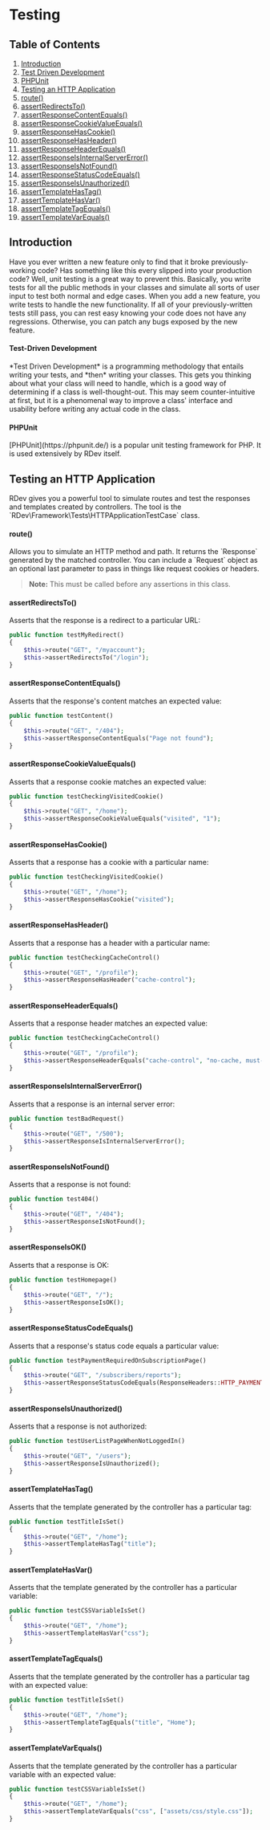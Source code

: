 # Testing

## Table of Contents
1. [Introduction](#introduction)
  1. [Test Driven Development](#test-driven-development)
  2. [PHPUnit](#php-unit)
2. [Testing an HTTP Application](#testing-an-http-application)
  1. [route()](#route)
  2. [assertRedirectsTo()](#assert-redirects-to)
  3. [assertResponseContentEquals()](#assert-response-content-equals)
  4. [assertResponseCookieValueEquals()](#assert-response-cookie-value-equals)
  5. [assertResponseHasCookie()](#assert-response-has-cookie)
  6. [assertResponseHasHeader()](#assert-response-has-header)
  7. [assertResponseHeaderEquals()](#assert-response-header-equals)
  8. [assertResponseIsInternalServerError()](#assert-response-is-internal-server-error)
  9. [assertResponseIsNotFound()](#assert-response-is-not-found)
  10. [assertResponseStatusCodeEquals()](#assert-response-status-code-equals)
  11. [assertResponseIsUnauthorized()](#assert-response-is-unauthorized)
  12. [assertTemplateHasTag()](#assert-template-has-tag)
  13. [assertTemplateHasVar()](#assert-template-has-var)
  14. [assertTemplateTagEquals()](#assert-template-tag-equals)
  15. [assertTemplateVarEquals()](#assert-template-var-equals)

<h2 id="introduction">Introduction</h2>
Have you ever written a new feature only to find that it broke previously-working code?  Has something like this every slipped into your production code?  Well, unit testing is a great way to prevent this.  Basically, you write tests for all the public methods in your classes and simulate all sorts of user input to test both normal and edge cases.  When you add a new feature, you write tests to handle the new functionality.  If all of your previously-written tests still pass, you can rest easy knowing your code does not have any regressions.  Otherwise, you can patch any bugs exposed by the new feature.

<h4 id="test-driven-development">Test-Driven Development</h4>
*Test Driven Development* is a programming methodology that entails writing your tests, and *then* writing your classes.  This gets you thinking about what your class will need to handle, which is a good way of determining if a class is well-thought-out.  This may seem counter-intuitive at first, but it is a phenomenal way to improve a class' interface and usability before writing any actual code in the class.

<h4 id="php-unit">PHPUnit</h4>
[PHPUnit](https://phpunit.de/) is a popular unit testing framework for PHP.  It is used extensively by RDev itself.

<h2 id="testing-an-http-application">Testing an HTTP Application</h2>
RDev gives you a powerful tool to simulate routes and test the responses and templates created by controllers.  The tool is the `RDev\Framework\Tests\HTTPApplicationTestCase` class.

<h4 id="route">route()</h4>
Allows you to simulate an HTTP method and path.  It returns the `Response` generated by the matched controller.  You can include a `Request` object as an optional last parameter to pass in things like request cookies or headers.

> **Note:**  This must be called before any assertions in this class.

<h4 id="assert-redirects-to">assertRedirectsTo()</h4>
Asserts that the response is a redirect to a particular URL:

```php
public function testMyRedirect()
{
    $this->route("GET", "/myaccount");
    $this->assertRedirectsTo("/login");
}
```

<h4 id="assert-response-content-equals">assertResponseContentEquals()</h4>
Asserts that the response's content matches an expected value:

```php
public function testContent()
{
    $this->route("GET", "/404");
    $this->assertResponseContentEquals("Page not found");
}
```

<h4 id="assert-response-cookie-value-equals">assertResponseCookieValueEquals()</h4>
Asserts that a response cookie matches an expected value:

```php
public function testCheckingVisitedCookie()
{
    $this->route("GET", "/home");
    $this->assertResponseCookieValueEquals("visited", "1");
}
```

<h4 id="assert-response-has-cookie">assertResponseHasCookie()</h4>
Asserts that a response has a cookie with a particular name:

```php
public function testCheckingVisitedCookie()
{
    $this->route("GET", "/home");
    $this->assertResponseHasCookie("visited");
}
```

<h4 id="assert-response-has-header">assertResponseHasHeader()</h4>
Asserts that a response has a header with a particular name:

```php
public function testCheckingCacheControl()
{
    $this->route("GET", "/profile");
    $this->assertResponseHasHeader("cache-control");
}
```

<h4 id="assert-response-header-equals">assertResponseHeaderEquals()</h4>
Asserts that a response header matches an expected value:

```php
public function testCheckingCacheControl()
{
    $this->route("GET", "/profile");
    $this->assertResponseHeaderEquals("cache-control", "no-cache, must-revalidate");
}
```

<h4 id="assert-response-is-internal-server-error">assertResponseIsInternalServerError()</h4>
Asserts that a response is an internal server error:

```php
public function testBadRequest()
{
    $this->route("GET", "/500");
    $this->assertResponseIsInternalServerError();
}
```

<h4 id="assert-response-is-not-found">assertResponseIsNotFound()</h4>
Asserts that a response is not found:

```php
public function test404()
{
    $this->route("GET", "/404");
    $this->assertResponseIsNotFound();
}
```

<h4 id="assert-response-is-not-found">assertResponseIsOK()</h4>
Asserts that a response is OK:

```php
public function testHomepage()
{
    $this->route("GET", "/");
    $this->assertResponseIsOK();
}
```

<h4 id="assert-response-status-code-equals">assertResponseStatusCodeEquals()</h4>
Asserts that a response's status code equals a particular value:

```php
public function testPaymentRequiredOnSubscriptionPage()
{
    $this->route("GET", "/subscribers/reports");
    $this->assertResponseStatusCodeEquals(ResponseHeaders::HTTP_PAYMENT_REQUIRED);
}
```

<h4 id="assert-response-is-unauthorized">assertResponseIsUnauthorized()</h4>
Asserts that a response is not authorized:

```php
public function testUserListPageWhenNotLoggedIn()
{
    $this->route("GET", "/users");
    $this->assertResponseIsUnauthorized();
}
```

<h4 id="assert-template-has-tag">assertTemplateHasTag()</h4>
Asserts that the template generated by the controller has a particular tag:

```php
public function testTitleIsSet()
{
    $this->route("GET", "/home");
    $this->assertTemplateHasTag("title");
}
```

<h4 id="assert-template-has-var">assertTemplateHasVar()</h4>
Asserts that the template generated by the controller has a particular variable:

```php
public function testCSSVariableIsSet()
{
    $this->route("GET", "/home");
    $this->assertTemplateHasVar("css");
}
```

<h4 id="assert-template-tag-equals">assertTemplateTagEquals()</h4>
Asserts that the template generated by the controller has a particular tag with an expected value:

```php
public function testTitleIsSet()
{
    $this->route("GET", "/home");
    $this->assertTemplateTagEquals("title", "Home");
}
```

<h4 id="assert-template-var-equals">assertTemplateVarEquals()</h4>
Asserts that the template generated by the controller has a particular variable with an expected value:

```php
public function testCSSVariableIsSet()
{
    $this->route("GET", "/home");
    $this->assertTemplateVarEquals("css", ["assets/css/style.css"]);
}
```